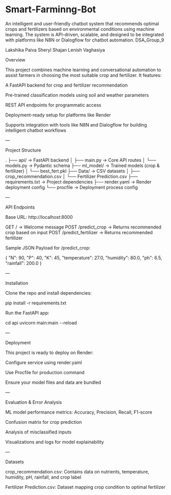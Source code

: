 # Smart-Farminng-Bot

An intelligent and user-friendly chatbot system that recommends optimal crops and fertilizers based on environmental conditions using machine learning. The system is API-driven, scalable, and designed to be integrated with platforms like N8N or Dialogflow for chatbot automation.
DSA_Group_9

Lakshika Paiva
Sheryl Shajan
Lenish Vaghasiya

Overview

This project combines machine learning and conversational automation to assist farmers in choosing the most suitable crop and fertilizer. It features:

A FastAPI backend for crop and fertilizer recommendation

Pre-trained classification models using soil and weather parameters

REST API endpoints for programmatic access

Deployment-ready setup for platforms like Render

Supports integration with tools like N8N and Dialogflow for building intelligent chatbot workflows

—

Project Structure

. ├── api/ → FastAPI backend
│ ├── main.py → Core API routes
│ └── models.py → Pydantic schema
├── ml_model/ → Trained models (crop & fertilizer)
│ └── best_fert.pkl
├── Data/ → CSV datasets
│ ├── crop_recommendation.csv
│ └── Fertilizer Prediction.csv
├── requirements.txt → Project dependencies
├── render.yaml → Render deployment config
└── procfile → Deployment process config

—

API Endpoints

Base URL: http://localhost:8000

GET / → Welcome message
POST /predict_crop → Returns recommended crop based on input
POST /predict_fertilizer → Returns recommended fertilizer

Sample JSON Payload for /predict_crop:

{ "N": 90, "P": 40, "K": 45, "temperature": 27.0, "humidity": 80.0, "ph": 6.5, "rainfall": 200.0 }

—

Installation

Clone the repo and install dependencies:

pip install -r requirements.txt

Run the FastAPI app:

cd api
uvicorn main:main --reload

—

Deployment

This project is ready to deploy on Render:

Configure service using render.yaml

Use Procfile for production command

Ensure your model files and data are bundled

—

Evaluation & Error Analysis

ML model performance metrics: Accuracy, Precision, Recall, F1-score

Confusion matrix for crop prediction

Analysis of misclassified inputs

Visualizations and logs for model explainability

—

Datasets

crop_recommendation.csv: Contains data on nutrients, temperature, humidity, pH, rainfall, and crop label

Fertilizer Prediction.csv: Dataset mapping crop condition to optimal fertilizer

